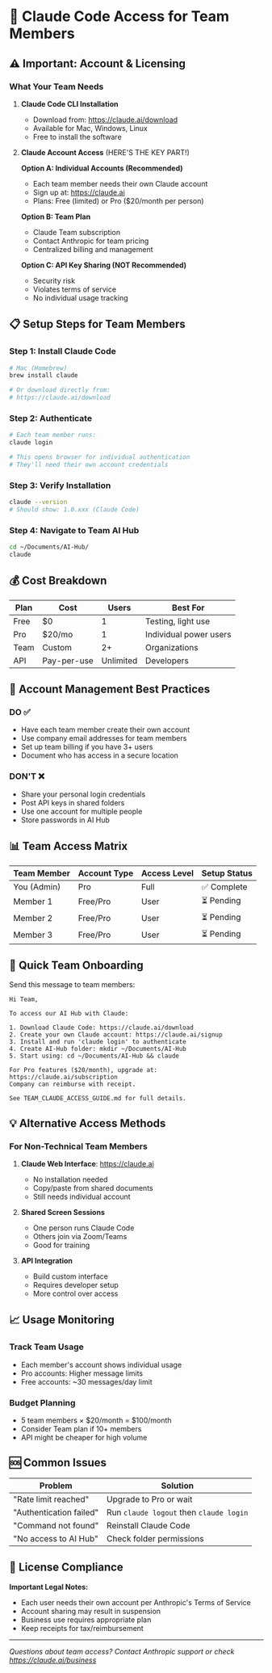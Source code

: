 # 🤖 Claude Code Access for Team Members

## ⚠️ Important: Account & Licensing

### What Your Team Needs

1. **Claude Code CLI Installation**
   - Download from: https://claude.ai/download
   - Available for Mac, Windows, Linux
   - Free to install the software

2. **Claude Account Access** (HERE'S THE KEY PART!)

   **Option A: Individual Accounts (Recommended)**
   - Each team member needs their own Claude account
   - Sign up at: https://claude.ai
   - Plans: Free (limited) or Pro ($20/month per person)

   **Option B: Team Plan**
   - Claude Team subscription
   - Contact Anthropic for team pricing
   - Centralized billing and management

   **Option C: API Key Sharing (NOT Recommended)**
   - Security risk
   - Violates terms of service
   - No individual usage tracking

## 📋 Setup Steps for Team Members

### Step 1: Install Claude Code
```bash
# Mac (Homebrew)
brew install claude

# Or download directly from:
# https://claude.ai/download
```

### Step 2: Authenticate
```bash
# Each team member runs:
claude login

# This opens browser for individual authentication
# They'll need their own account credentials
```

### Step 3: Verify Installation
```bash
claude --version
# Should show: 1.0.xxx (Claude Code)
```

### Step 4: Navigate to Team AI Hub
```bash
cd ~/Documents/AI-Hub/
claude
```

## 💰 Cost Breakdown

| Plan | Cost | Users | Best For |
|------|------|-------|----------|
| Free | $0 | 1 | Testing, light use |
| Pro | $20/mo | 1 | Individual power users |
| Team | Custom | 2+ | Organizations |
| API | Pay-per-use | Unlimited | Developers |

## 🔐 Account Management Best Practices

### DO ✅
- Have each team member create their own account
- Use company email addresses for team members
- Set up team billing if you have 3+ users
- Document who has access in a secure location

### DON'T ❌
- Share your personal login credentials
- Post API keys in shared folders
- Use one account for multiple people
- Store passwords in AI Hub

## 📊 Team Access Matrix

| Team Member | Account Type | Access Level | Setup Status |
|-------------|--------------|--------------|--------------|
| You (Admin) | Pro | Full | ✅ Complete |
| Member 1 | Free/Pro | User | ⏳ Pending |
| Member 2 | Free/Pro | User | ⏳ Pending |
| Member 3 | Free/Pro | User | ⏳ Pending |

## 🚀 Quick Team Onboarding

Send this message to team members:
```
Hi Team,

To access our AI Hub with Claude:

1. Download Claude Code: https://claude.ai/download
2. Create your own Claude account: https://claude.ai/signup
3. Install and run 'claude login' to authenticate
4. Create AI-Hub folder: mkdir ~/Documents/AI-Hub
5. Start using: cd ~/Documents/AI-Hub && claude

For Pro features ($20/month), upgrade at: https://claude.ai/subscription
Company can reimburse with receipt.

See TEAM_CLAUDE_ACCESS_GUIDE.md for full details.
```

## 💡 Alternative Access Methods

### For Non-Technical Team Members
1. **Claude Web Interface**: https://claude.ai
   - No installation needed
   - Copy/paste from shared documents
   - Still needs individual account

2. **Shared Screen Sessions**
   - One person runs Claude Code
   - Others join via Zoom/Teams
   - Good for training

3. **API Integration**
   - Build custom interface
   - Requires developer setup
   - More control over access

## 📈 Usage Monitoring

### Track Team Usage
- Each member's account shows individual usage
- Pro accounts: Higher message limits
- Free accounts: ~30 messages/day limit

### Budget Planning
- 5 team members × $20/month = $100/month
- Consider Team plan if 10+ members
- API might be cheaper for high volume

## 🆘 Common Issues

| Problem | Solution |
|---------|----------|
| "Rate limit reached" | Upgrade to Pro or wait |
| "Authentication failed" | Run `claude logout` then `claude login` |
| "Command not found" | Reinstall Claude Code |
| "No access to AI Hub" | Check folder permissions |

## 📝 License Compliance

**Important Legal Notes:**
- Each user needs their own account per Anthropic's Terms of Service
- Account sharing may result in suspension
- Business use requires appropriate plan
- Keep receipts for tax/reimbursement

---
*Questions about team access? Contact Anthropic support or check https://claude.ai/business*